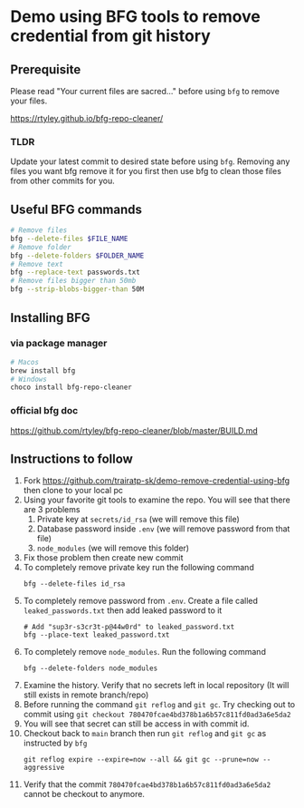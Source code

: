 # Demo using BFG tools to remove credential from git history

## Prerequisite
Please read "Your current files are sacred..." before using `bfg` to remove your files.

https://rtyley.github.io/bfg-repo-cleaner/
### TLDR
Update your latest commit to desired state before using `bfg`. Removing any files you want bfg remove it for you first then use bfg to clean those files from other commits for you.

## Useful BFG commands
```bash
# Remove files
bfg --delete-files $FILE_NAME
# Remove folder
bfg --delete-folders $FOLDER_NAME
# Remove text
bfg --replace-text passwords.txt
# Remove files bigger than 50mb
bfg --strip-blobs-bigger-than 50M
```

## Installing BFG
### via package manager
```bash
# Macos
brew install bfg
# Windows
choco install bfg-repo-cleaner
```
### official bfg doc
https://github.com/rtyley/bfg-repo-cleaner/blob/master/BUILD.md

## Instructions to follow
1. Fork https://github.com/trairatp-sk/demo-remove-credential-using-bfg then clone to your local pc
2. Using your favorite git tools to examine the repo. You will see that there are 3 problems
   1. Private key at `secrets/id_rsa` (we will remove this file)
   2. Database password inside `.env` (we will remove password from that file)
   3. `node_modules` (we will remove this folder)
3. Fix those problem then create new commit
4. To completely remove private key run the following command
    ```
    bfg --delete-files id_rsa
    ```
5. To completely remove password from `.env`. Create a file called `leaked_passwords.txt` then add leaked password to it
    ```
    # Add "sup3r-s3cr3t-p@44w0rd" to leaked_password.txt
    bfg --place-text leaked_password.txt
    ```
6. To completely remove `node_modules`. Run the following command
    ```
    bfg --delete-folders node_modules
    ```
7. Examine the history. Verify that no secrets left in local repository (It will still exists in remote branch/repo)
8. Before running the command `git reflog` and `git gc`. Try checking out to commit using `git checkout 780470fcae4bd378b1a6b57c811fd0ad3a6e5da2`
9. You will see that secret can still be access in with commit id.
10. Checkout back to `main` branch then run `git reflog` and `git gc` as instructed by `bfg`
    ```
    git reflog expire --expire=now --all && git gc --prune=now --aggressive
    ```
11. Verify that the commit `780470fcae4bd378b1a6b57c811fd0ad3a6e5da2` cannot be checkout to anymore.